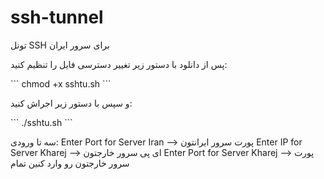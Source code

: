 # ssh-tunnel
تونل SSH برای سرور ایران

پس از دانلود با دستور زیر تغییر دسترسی فایل را تنظیم کنید:

\`\`\`
chmod +x sshtu.sh
\`\`\`

و سپس با دستور زیر اجراش کنید:

\`\`\`
./sshtu.sh
\`\`\`

سه تا ورودی:
Enter Port for Server Iran  --> پورت سرور ایرانتون
Enter IP for Server Kharej --> ای پی سرور خارجتون
Enter Port for Server Kharej --> پورت سرور خارجتون
رو وارد کنین
تمام
